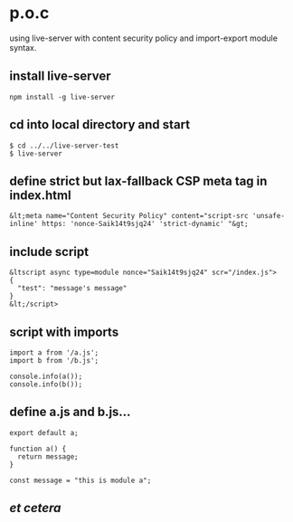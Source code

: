 # p.o.c

using live-server with content security policy and import-export module syntax.

## install live-server

    npm install -g live-server
    
## cd into local directory and start
  
    $ cd ../../live-server-test
    $ live-server

## define strict but lax-fallback CSP meta tag in index.html

    &lt;meta name="Content Security Policy" content="script-src 'unsafe-inline' https: 'nonce-Saik14t9sjq24' 'strict-dynamic' "&gt;

## include script

    &ltscript async type=module nonce="Saik14t9sjq24" scr="/index.js">
    {
      "test": "message's message"
    }
    &lt;/script>
    
## script with imports

    import a from '/a.js';
    import b from '/b.js';
    
    console.info(a());
    console.info(b());

## define a.js and b.js...

    export default a;
    
    function a() {
      return message;
    }
    
    const message = "this is module a";
    
## *et cetera*

